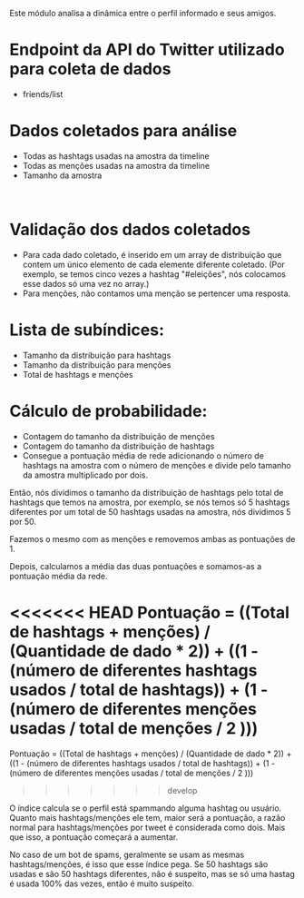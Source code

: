 Este módulo analisa a dinâmica entre o perfil informado e seus amigos.

# Endpoint da API do Twitter utilizado para coleta de dados
* friends/list

# Dados coletados para análise
* Todas as hashtags usadas na amostra da timeline
* Todas as menções usadas na amostra da timeline
* Tamanho da amostra
<br />

# Validação dos dados coletados
* Para cada dado coletado, é inserido em um array de distribuição que contem um único elemento  de cada elemente diferente coletado. (Por exemplo, se temos cinco vezes a hashtag "#eleições", nós colocamos esse dados só uma vez no array.)
* Para menções, não contamos uma menção se pertencer uma resposta.

# Lista de subíndices:

- Tamanho da distribuição para hashtags
- Tamanho da distribuição para menções
- Total de hashtags e menções

# Cálculo de probabilidade:

- Contagem do tamanho da distribuição de menções
- Contagem do tamanho da distribuição de hashtags
- Consegue a pontuação média de rede adicionando o número de hashtags na amostra com o número de menções e divide pelo tamanho da amostra multiplicado por dois.

Então, nós dividimos o tamanho da distribuição de hashtags pelo total de hashtags que temos na amostra, por exemplo, se nós temos só 5 hashtags diferentes por um total de 50 hashtags usadas na amostra, nós dividimos 5 por 50. 

Fazemos o mesmo com as menções e removemos ambas as pontuações de 1.

Depois, calculamos a média das duas pontuações e somamos-as a pontuação média da rede.

<<<<<<< HEAD
**Pontuação = ((Total de hashtags + menções) / (Quantidade de dado * 2)) + ((1 - (número de diferentes hashtags usados / total de hashtags)) + (1 -(número de diferentes menções usadas / total de menções / 2 )))**
=======
Pontuação = ((Total de hashtags + menções) / (Quantidade de dado * 2)) + ((1 - (número de diferentes hashtags usados / total de hashtags)) + (1 -(número de diferentes menções usadas / total de menções / 2 )))
>>>>>>> develop

O índice calcula se o perfil está spammando alguma hashtag ou usuário. Quanto mais hashtags/menções ele tem, maior será a pontuação, a razão normal para hashtags/menções por tweet é considerada como dois. Mais que isso, a pontuação começará a aumentar.

No caso de um bot de spams, geralmente se usam as mesmas hashtags/menções, é isso que esse índice pega. Se 50 hashtags são usadas e são 50 hashtags diferentes, não é suspeito, mas se só uma hastag é usada 100% das vezes, então é muito suspeito.
